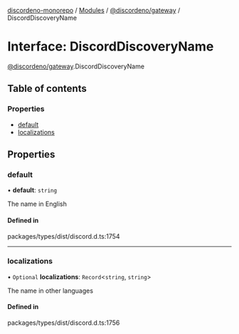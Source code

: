 [discordeno-monorepo](../README.md) / [Modules](../modules.md) / [@discordeno/gateway](../modules/discordeno_gateway.md) / DiscordDiscoveryName

# Interface: DiscordDiscoveryName

[@discordeno/gateway](../modules/discordeno_gateway.md).DiscordDiscoveryName

## Table of contents

### Properties

- [default](discordeno_gateway.DiscordDiscoveryName.md#default)
- [localizations](discordeno_gateway.DiscordDiscoveryName.md#localizations)

## Properties

### default

• **default**: `string`

The name in English

#### Defined in

packages/types/dist/discord.d.ts:1754

---

### localizations

• `Optional` **localizations**: `Record`<`string`, `string`\>

The name in other languages

#### Defined in

packages/types/dist/discord.d.ts:1756
